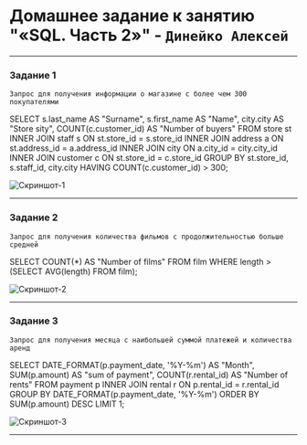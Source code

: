 # Домашнее задание к занятию "«SQL. Часть 2»" - `Динейко Алексей`

---

### Задание 1

`Запрос для получения информации о магазине с более чем 300 покупателями`

SELECT 
    s.last_name AS "Surname",
    s.first_name AS "Name",
    city.city AS "Store sity",
    COUNT(c.customer_id) AS "Number of buyers"
FROM 
    store st
INNER JOIN 
    staff s ON st.store_id = s.store_id
INNER JOIN 
    address a ON st.address_id = a.address_id
INNER JOIN 
    city ON a.city_id = city.city_id
INNER JOIN 
    customer c ON st.store_id = c.store_id
GROUP BY 
    st.store_id, s.staff_id, city.city
HAVING 
    COUNT(c.customer_id) > 300;

![Скриншот-1](https://github.com/Neoju5t/SQL-vol.2/blob/0433500c76e82ee736b56325ec9a6e3179559826/img/%D0%A1%D0%BD%D0%B8%D0%BC%D0%BE%D0%BA%20%D1%8D%D0%BA%D1%80%D0%B0%D0%BD%D0%B0%202025-05-24%20%D0%B2%2014.40.38.png)

---

### Задание 2

`Запрос для получения количества фильмов с продолжительностью больше средней`

SELECT 
    COUNT(*) AS "Number of films"
FROM 
    film
WHERE 
    length > (SELECT AVG(length) FROM film);

![Скриншот-2](https://github.com/Neoju5t/SQL-vol.2/blob/0433500c76e82ee736b56325ec9a6e3179559826/img/%D0%A1%D0%BD%D0%B8%D0%BC%D0%BE%D0%BA%20%D1%8D%D0%BA%D1%80%D0%B0%D0%BD%D0%B0%202025-05-24%20%D0%B2%2014.42.23.png)

---

### Задание 3

`Запрос для получения месяца с наибольшей суммой платежей и количества аренд`

SELECT 
    DATE_FORMAT(p.payment_date, '%Y-%m') AS "Month",
    SUM(p.amount) AS "sum of payment",
    COUNT(r.rental_id) AS "Number of rents"
FROM 
    payment p
INNER JOIN 
    rental r ON p.rental_id = r.rental_id
GROUP BY 
    DATE_FORMAT(p.payment_date, '%Y-%m')
ORDER BY 
    SUM(p.amount) DESC
LIMIT 1;

![Скриншот-3](https://github.com/Neoju5t/SQL-vol.2/blob/0433500c76e82ee736b56325ec9a6e3179559826/img/%D0%A1%D0%BD%D0%B8%D0%BC%D0%BE%D0%BA%20%D1%8D%D0%BA%D1%80%D0%B0%D0%BD%D0%B0%202025-05-24%20%D0%B2%2014.45.22.png)

---
